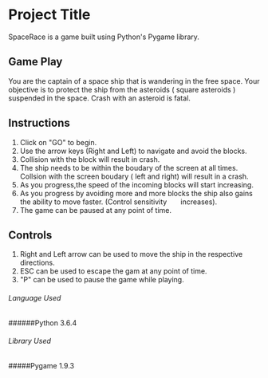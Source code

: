 # Project Title

SpaceRace is a game built using Python's Pygame library.

## Game Play

You are the captain of a space ship that is wandering in the free space. Your objective is to protect the ship from the asteroids ( square asteroids )  suspended in the space. Crash with an asteroid is fatal. 

## Instructions

1. Click on "GO" to begin.
2. Use the arrow keys (Right and Left) to navigate and avoid the blocks.
3. Collision with the block will result in crash.
4. The ship needs to be within the boudary of the screen at all times. Collsion with the screen boudary ( left and right) will    result in a crash.
5. As you progress,the speed of the incoming blocks will start increasing.
6. As you progress by avoiding more and more blocks the ship also gains the ability to move faster. (Control sensitivity          increases).
7. The game can be paused at any point of time.

## Controls

1. Right and Left arrow can be used to move the ship in the respective directions.
2. ESC can be used to escape the gam at any point of time.
3. "P" can be used to pause the game while playing.

###### Language Used 
######Python 3.6.4
###### Library Used 
#####Pygame 1.9.3



